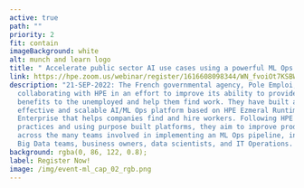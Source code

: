 ```yaml
---
active: true
path: ""
priority: 2
fit: contain
imageBackground: white
alt: munch and learn logo
title: " Accelerate public sector AI use cases using a powerful ML Ops platform "
link: https://hpe.zoom.us/webinar/register/1616608098344/WN_fvoiOt7KSBW-LMyYMdIk2A
description: "21-SEP-2022: The French governmental agency, Pole Emploi, is
  collaborating with HPE in an effort to improve its ability to provide social
  benefits to the unemployed and help them find work. They have built an
  effective and scalable AI/ML Ops platform based on HPE Ezmeral Runtime
  Enterprise that helps companies find and hire workers. Following HPE best
  practices and using purpose built platforms, they aim to improve productivity
  across the many teams involved in implementing an ML Ops pipeline, including
  Big Data teams, business owners, data scientists, and IT Operations. "
background: rgba(0, 86, 122, 0.8);
label: Register Now!
image: /img/event-ml_cap_02_rgb.png
---
```

